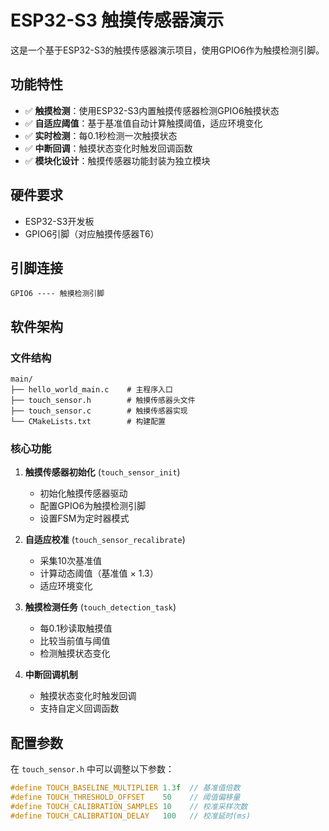# ESP32-S3 触摸传感器演示

这是一个基于ESP32-S3的触摸传感器演示项目，使用GPIO6作为触摸检测引脚。

## 功能特性

- ✅ **触摸检测**：使用ESP32-S3内置触摸传感器检测GPIO6触摸状态
- ✅ **自适应阈值**：基于基准值自动计算触摸阈值，适应环境变化
- ✅ **实时检测**：每0.1秒检测一次触摸状态
- ✅ **中断回调**：触摸状态变化时触发回调函数
- ✅ **模块化设计**：触摸传感器功能封装为独立模块

## 硬件要求

- ESP32-S3开发板
- GPIO6引脚（对应触摸传感器T6）

## 引脚连接

```
GPIO6 ---- 触摸检测引脚
```

## 软件架构

### 文件结构
```
main/
├── hello_world_main.c    # 主程序入口
├── touch_sensor.h        # 触摸传感器头文件
├── touch_sensor.c        # 触摸传感器实现
└── CMakeLists.txt        # 构建配置
```

### 核心功能

1. **触摸传感器初始化** (`touch_sensor_init`)
   - 初始化触摸传感器驱动
   - 配置GPIO6为触摸检测引脚
   - 设置FSM为定时器模式

2. **自适应校准** (`touch_sensor_recalibrate`)
   - 采集10次基准值
   - 计算动态阈值（基准值 × 1.3）
   - 适应环境变化

3. **触摸检测任务** (`touch_detection_task`)
   - 每0.1秒读取触摸值
   - 比较当前值与阈值
   - 检测触摸状态变化

4. **中断回调机制**
   - 触摸状态变化时触发回调
   - 支持自定义回调函数



## 配置参数

在 `touch_sensor.h` 中可以调整以下参数：

```c
#define TOUCH_BASELINE_MULTIPLIER 1.3f  // 基准值倍数
#define TOUCH_THRESHOLD_OFFSET    50    // 阈值偏移量
#define TOUCH_CALIBRATION_SAMPLES 10    // 校准采样次数
#define TOUCH_CALIBRATION_DELAY   100   // 校准延时(ms)
```

